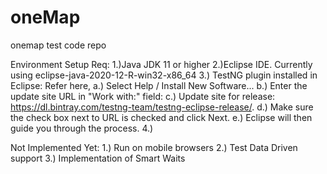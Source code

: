 # oneMap
onemap test code repo 

Environment Setup Req:
1.)Java JDK 11 or higher
2.)Eclipse IDE. Currently using eclipse-java-2020-12-R-win32-x86_64
3.) TestNG plugin installed in Eclipse: Refer here, 
	a.) Select Help / Install New Software...
	b.) Enter the update site URL in "Work with:" field:
	c.) Update site for release: https://dl.bintray.com/testng-team/testng-eclipse-release/.
	d.) Make sure the check box next to URL is checked and click Next.
	e.) Eclipse will then guide you through the process.
4.) 

Not Implemented Yet:
1.) Run on mobile browsers
2.) Test Data Driven support
3.) Implementation of Smart Waits